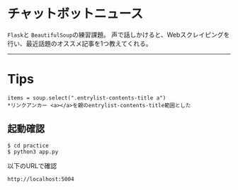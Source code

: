# チャットボットニュース
`Flask`と `BeautifulSoup`の練習課題。
声で話しかけると、Webスクレイピングを行い、最近話題のオススメ記事を1つ教えてくれる。  
***

# Tips
```
items = soup.select(".entrylist-contents-title a") 
*リンクアンカー <a></a>を親のentrylist-contents-title範囲とした
```
## 起動確認
```
$ cd practice
$ python3 app.py
```
以下のURLで確認
```
http://localhost:5004
```
